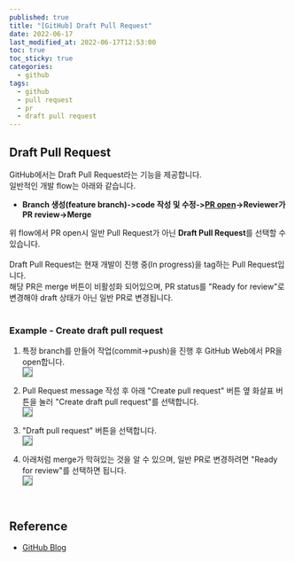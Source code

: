 ```yaml
---
published: true
title: "[GitHub] Draft Pull Request"
date: 2022-06-17
last_modified_at: 2022-06-17T12:53:00
toc: true
toc_sticky: true
categories:
  - github
tags:
  - github
  - pull request
  - pr
  - draft pull request
---
```


## Draft Pull Request
GitHub에서는 Draft Pull Request라는 기능을 제공합니다. <br>
일반적인 개발 flow는 아래와 같습니다.<br>
* <b> Branch 생성(feature branch)->code 작성 및 수정-><u>PR open</u>->Reviewer가 PR review->Merge </b>

위 flow에서 PR open시 일반 Pull Request가 아닌 <b>Draft Pull Request</b>를 선택할 수 있습니다. <br><br>
Draft Pull Request는 현재 개발이 진행 중(In progress)을 tag하는 Pull Request입니다. <br>
해당 PR은 merge 버튼이 비활성화 되어있으며, PR status를 "Ready for review"로 변경해야 draft 상태가 아닌 일반 PR로 변경됩니다.
<br><br>

### Example - Create draft pull request
1. 특정 branch를 만들어 작업(commit->push)을 진행 후 GitHub Web에서 PR을 open합니다. <br>
<img src="https://user-images.githubusercontent.com/90759236/174212148-de2fdad8-9e2e-4c8e-a695-3d2c2ce98375.png" style="border: 1px solid grey; max-width: 80%; height: auto;"><br>

2. Pull Request message 작성 후 아래 "Create pull request" 버튼 옆 화살표 버튼을 눌러 "Create draft pull request"를 선택합니다. <br>
<img src="https://user-images.githubusercontent.com/90759236/174212843-e589abb3-0355-44e4-9879-bdea3b1219b1.png" style="border: 1px solid grey; max-width: 80%; height: auto;"><br>

3. "Draft pull request" 버튼을 선택합니다. <br>
<img src="https://user-images.githubusercontent.com/90759236/174213141-7738b5bb-1816-4670-8181-09836152c942.png" style="border: 1px solid grey; max-width: 80%; height: auto;"><br>

4. 아래처럼 merge가 막혀있는 것을 알 수 있으며, 일반 PR로 변경하려면 "Ready for review"를 선택하면 됩니다. <br>
<img src="https://user-images.githubusercontent.com/90759236/174217322-0f9f12de-eb53-45cc-96e8-e2c4c65e6d09.png" style="border: 1px solid grey; max-width: 80%; height: auto;"><br>
<br>

## Reference
* [GitHub Blog](https://github.blog/2019-02-14-introducing-draft-pull-requests/)
